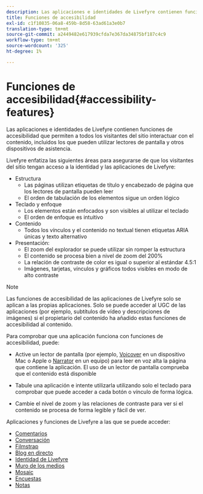 ```yaml
---
description: Las aplicaciones e identidades de Livefyre contienen funciones de accesibilidad que permiten a todos los visitantes del sitio interactuar con el contenido, incluidos los que pueden utilizar lectores de pantalla y otros dispositivos de asistencia.
title: Funciones de accesibilidad
exl-id: c1f10835-06a8-459b-8d58-63ad61a3e0b7
translation-type: tm+mt
source-git-commit: a2449482e617939cfda7e367da34875bf187c4c9
workflow-type: tm+mt
source-wordcount: '325'
ht-degree: 1%

---
```


# Funciones de accesibilidad{#accessibility-features}

Las aplicaciones e identidades de Livefyre contienen funciones de accesibilidad que permiten a todos los visitantes del sitio interactuar con el contenido, incluidos los que pueden utilizar lectores de pantalla y otros dispositivos de asistencia.

Livefyre enfatiza las siguientes áreas para asegurarse de que los visitantes del sitio tengan acceso a la identidad y las aplicaciones de Livefyre:

* Estructura
   * Las páginas utilizan etiquetas de título y encabezado de página que los lectores de pantalla pueden leer
   * El orden de tabulación de los elementos sigue un orden lógico
* Teclado y enfoque
   * Los elementos están enfocados y son visibles al utilizar el teclado
   * El orden de enfoque es intuitivo
* Contenido
   * Todos los vínculos y el contenido no textual tienen etiquetas ARIA únicas y texto alternativo
* Presentación:
   * El zoom del explorador se puede utilizar sin romper la estructura
   * El contenido se procesa bien a nivel de zoom del 200%
   * La relación de contraste de color es igual o superior al estándar 4.5:1
   * Imágenes, tarjetas, vínculos y gráficos todos visibles en modo de alto contraste

>[!NOTE]
>
>Las funciones de accesibilidad de las aplicaciones de Livefyre solo se aplican a las propias aplicaciones. Solo se puede acceder al UGC de las aplicaciones (por ejemplo, subtítulos de vídeo y descripciones de imágenes) si el propietario del contenido ha añadido estas funciones de accesibilidad al contenido.

Para comprobar que una aplicación funciona con funciones de accesibilidad, puede:

* Active un lector de pantalla (por ejemplo, [Voicover](https://www.apple.com/accessibility/mac/vision/) en un dispositivo Mac o Apple o [Narrator](https://www.microsoft.com/en-us/accessibility/windows) en un equipo) para leer en voz alta la página que contiene la aplicación. El uso de un lector de pantalla comprueba que el contenido está disponible

* Tabule una aplicación e intente utilizarla utilizando solo el teclado para comprobar que puede acceder a cada botón o vínculo de forma lógica.
* Cambie el nivel de zoom y las relaciones de contraste para ver si el contenido se procesa de forma legible y fácil de ver.

Aplicaciones y funciones de Livefyre a las que se puede acceder:

* [Comentarios](/help/using/c-about-apps/c-comments/c-comments.md)
* [Conversación](../c-about-apps/c-chat-app/c-chat-app.md#c_chat_app)
* [Filmstrap](../c-about-apps/c-filmstrip-app/c-filmstrip-app.md#concept_jpc_n2j_jbb)
* [Blog en directo](../c-about-apps/c-liveblog-app/c-liveblog-app.md#c_liveblog_app)
* [Identidad de Livefyre](/help/implementation/t-about-identity-integration/t-about-identity-integration.md)
* [Muro de los medios](../c-about-apps/c-media-wall-app/c-media-wall-app.md#c_media_wall_app)
* [Mosaic](../c-about-apps/c-mosaic-app/c-mosaic-app.md#c_mosaic_app)
* [Encuestas](../c-about-apps/c-polls-app/c-polls-app.md#c_polls_app)
* [Notas](../c-about-apps/c-sidenotes-app/c-sidenotes-app.md#c_sidenotes_app)
